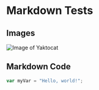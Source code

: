 # Markdown Tests

## Images

![Image of Yaktocat](https://octodex.github.com/images/yaktocat.png)

## Markdown Code

``` javascript
var myVar = "Hello, world!";
```
